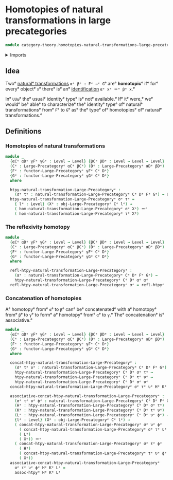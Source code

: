 # Homotopies of natural transformations in large precategories

```agda
module category-theory.homotopies-natural-transformations-large-precategoriesᵉ where
```

<details><summary>Imports</summary>

```agda
open import category-theory.functors-large-precategoriesᵉ
open import category-theory.large-precategoriesᵉ
open import category-theory.natural-transformations-functors-large-precategoriesᵉ

open import foundation.homotopiesᵉ
open import foundation.identity-typesᵉ
open import foundation.universe-levelsᵉ
```

</details>

## Idea

Twoᵉ
[naturalᵉ transformations](category-theory.natural-transformations-functors-large-precategories.mdᵉ)
`αᵉ βᵉ : Fᵉ ⇒ᵉ G`ᵉ areᵉ **homotopic**ᵉ ifᵉ forᵉ everyᵉ objectᵉ `x`ᵉ thereᵉ isᵉ anᵉ
[identification](foundation-core.identity-types.mdᵉ) `αᵉ xᵉ ＝ᵉ βᵉ x`.ᵉ

Inᵉ `UUω`ᵉ theᵉ usualᵉ identityᵉ typeᵉ isᵉ notᵉ available.ᵉ Ifᵉ itᵉ were,ᵉ weᵉ wouldᵉ beᵉ ableᵉ
to characterizeᵉ theᵉ identityᵉ typeᵉ ofᵉ naturalᵉ transformationsᵉ fromᵉ `F`ᵉ to `G`ᵉ asᵉ
theᵉ typeᵉ ofᵉ homotopiesᵉ ofᵉ naturalᵉ transformations.ᵉ

## Definitions

### Homotopies of natural transformations

```agda
module _
  {αCᵉ αDᵉ γFᵉ γGᵉ : Level → Level} {βCᵉ βDᵉ : Level → Level → Level}
  (Cᵉ : Large-Precategoryᵉ αCᵉ βCᵉ) (Dᵉ : Large-Precategoryᵉ αDᵉ βDᵉ)
  {Fᵉ : functor-Large-Precategoryᵉ γFᵉ Cᵉ Dᵉ}
  {Gᵉ : functor-Large-Precategoryᵉ γGᵉ Cᵉ Dᵉ}
  where

  htpy-natural-transformation-Large-Precategoryᵉ :
    (σᵉ τᵉ : natural-transformation-Large-Precategoryᵉ Cᵉ Dᵉ Fᵉ Gᵉ) → UUωᵉ
  htpy-natural-transformation-Large-Precategoryᵉ σᵉ τᵉ =
    { lᵉ : Level} (Xᵉ : obj-Large-Precategoryᵉ Cᵉ lᵉ) →
    ( hom-natural-transformation-Large-Precategoryᵉ σᵉ Xᵉ) ＝ᵉ
    ( hom-natural-transformation-Large-Precategoryᵉ τᵉ Xᵉ)
```

### The reflexivity homotopy

```agda
module _
  {αCᵉ αDᵉ γFᵉ γGᵉ : Level → Level} {βCᵉ βDᵉ : Level → Level → Level}
  (Cᵉ : Large-Precategoryᵉ αCᵉ βCᵉ) (Dᵉ : Large-Precategoryᵉ αDᵉ βDᵉ)
  {Fᵉ : functor-Large-Precategoryᵉ γFᵉ Cᵉ Dᵉ}
  {Gᵉ : functor-Large-Precategoryᵉ γGᵉ Cᵉ Dᵉ}
  where

  refl-htpy-natural-transformation-Large-Precategoryᵉ :
    (αᵉ : natural-transformation-Large-Precategoryᵉ Cᵉ Dᵉ Fᵉ Gᵉ) →
    htpy-natural-transformation-Large-Precategoryᵉ Cᵉ Dᵉ αᵉ αᵉ
  refl-htpy-natural-transformation-Large-Precategoryᵉ αᵉ = refl-htpyᵉ
```

### Concatenation of homotopies

Aᵉ homotopyᵉ fromᵉ `α`ᵉ to `β`ᵉ canᵉ beᵉ concatenatedᵉ with aᵉ homotopyᵉ fromᵉ `β`ᵉ to `γ`ᵉ
to formᵉ aᵉ homotopyᵉ fromᵉ `α`ᵉ to `γ`.ᵉ Theᵉ concatenationᵉ isᵉ associative.ᵉ

```agda
module _
  {αCᵉ αDᵉ γFᵉ γGᵉ : Level → Level} {βCᵉ βDᵉ : Level → Level → Level}
  (Cᵉ : Large-Precategoryᵉ αCᵉ βCᵉ) (Dᵉ : Large-Precategoryᵉ αDᵉ βDᵉ)
  {Fᵉ : functor-Large-Precategoryᵉ γFᵉ Cᵉ Dᵉ}
  {Gᵉ : functor-Large-Precategoryᵉ γGᵉ Cᵉ Dᵉ}
  where

  concat-htpy-natural-transformation-Large-Precategoryᵉ :
    (σᵉ τᵉ υᵉ : natural-transformation-Large-Precategoryᵉ Cᵉ Dᵉ Fᵉ Gᵉ) →
    htpy-natural-transformation-Large-Precategoryᵉ Cᵉ Dᵉ σᵉ τᵉ →
    htpy-natural-transformation-Large-Precategoryᵉ Cᵉ Dᵉ τᵉ υᵉ →
    htpy-natural-transformation-Large-Precategoryᵉ Cᵉ Dᵉ σᵉ υᵉ
  concat-htpy-natural-transformation-Large-Precategoryᵉ σᵉ τᵉ υᵉ Hᵉ Kᵉ = Hᵉ ∙hᵉ Kᵉ

  associative-concat-htpy-natural-transformation-Large-Precategoryᵉ :
    (σᵉ τᵉ υᵉ ϕᵉ : natural-transformation-Large-Precategoryᵉ Cᵉ Dᵉ Fᵉ Gᵉ)
    (Hᵉ : htpy-natural-transformation-Large-Precategoryᵉ Cᵉ Dᵉ σᵉ τᵉ)
    (Kᵉ : htpy-natural-transformation-Large-Precategoryᵉ Cᵉ Dᵉ τᵉ υᵉ)
    (Lᵉ : htpy-natural-transformation-Large-Precategoryᵉ Cᵉ Dᵉ υᵉ ϕᵉ) →
    {lᵉ : Level} (Xᵉ : obj-Large-Precategoryᵉ Cᵉ lᵉ) →
    ( concat-htpy-natural-transformation-Large-Precategoryᵉ σᵉ υᵉ ϕᵉ
      ( concat-htpy-natural-transformation-Large-Precategoryᵉ σᵉ τᵉ υᵉ Hᵉ Kᵉ)
      ( Lᵉ)
      ( Xᵉ)) ＝ᵉ
    ( concat-htpy-natural-transformation-Large-Precategoryᵉ σᵉ τᵉ ϕᵉ
      ( Hᵉ)
      ( concat-htpy-natural-transformation-Large-Precategoryᵉ τᵉ υᵉ ϕᵉ Kᵉ Lᵉ)
      ( Xᵉ))
  associative-concat-htpy-natural-transformation-Large-Precategoryᵉ
    σᵉ τᵉ υᵉ ϕᵉ Hᵉ Kᵉ Lᵉ =
    assoc-htpyᵉ Hᵉ Kᵉ Lᵉ
```